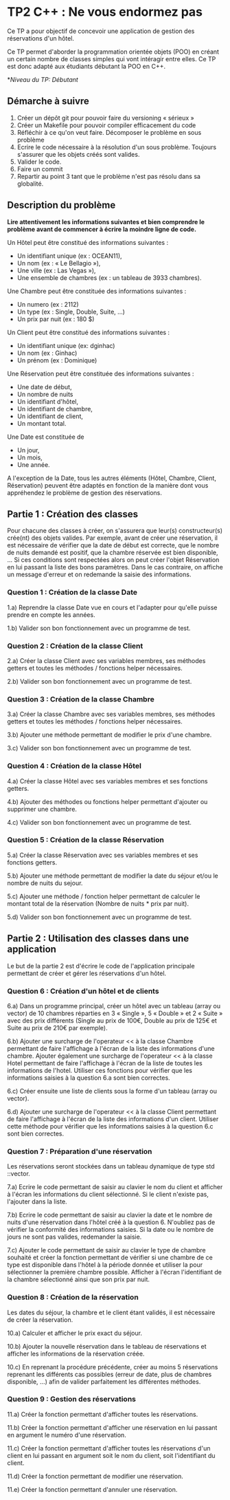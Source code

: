 # TP2 C++ : Ne vous endormez pas

Ce TP a pour objectif de concevoir une application de gestion des réservations d'un hôtel.

Ce TP permet d'aborder la programmation orientée objets (POO) en créant un certain nombre de classes simples qui vont intéragir entre elles. Ce TP est donc adapté aux étudiants débutant la POO en C++.

**Niveau du TP: Débutant*

## Démarche à suivre

1. Créer un dépôt git pour pouvoir faire du versioning « sérieux »
2. Créer un Makefile pour pouvoir compiler efficacement du code
3. Réfléchir à ce qu'on veut faire. Décomposer le problème en sous problème
4. Ecrire le code nécessaire à la résolution d'un sous problème. Toujours s'assurer que les objets créés sont valides.
5. Valider le code.
6. Faire un commit
7. Repartir au point 3 tant que le problème n'est pas résolu dans sa globalité.

## Description du problème

**Lire attentivement les informations suivantes et bien comprendre le problème avant de commencer à écrire la moindre ligne de code.**

Un Hôtel peut être constitué des informations suivantes :

- Un identifiant unique (ex : OCEAN11),
- Un nom (ex : « Le Bellagio »),
- Une ville (ex : Las Vegas »),
- Une ensemble de chambres (ex : un tableau de 3933 chambres).

Une Chambre peut être constituée des informations suivantes :

- Un numero (ex : 2112)
- Un type (ex : Single, Double, Suite, …)
- Un prix par nuit (ex : 180 $)

Un Client peut être constitué des informations suivantes :

- Un identifiant unique (ex: dginhac)
- Un nom (ex : Ginhac)
- Un prénom (ex : Dominique)

Une Réservation peut être constituée des informations suivantes :

- Une date de début,
- Un nombre de nuits
- Un identifiant d'hôtel,
- Un identifiant de chambre,
- Un identifiant de client,
- Un montant total.

Une Date est constituée de

- Un jour,
- Un mois,
- Une année.

A l'exception de la Date, tous les autres éléments (Hôtel, Chambre, Client, Réservation) peuvent être adaptés en fonction de la manière dont vous appréhendez le problème de gestion des réservations.


## Partie 1 : Création des classes

Pour chacune des classes à créer, on s'assurera que leur(s) constructeur(s) crée(nt) des objets valides. Par exemple, avant de créer une réservation, il est nécessaire de vérifier que la date de début est correcte, que le nombre de nuits demandé est positif, que la chambre réservée est bien disponible, ... Si ces conditions sont respectées alors on peut créer l'objet Réservation en lui passant la liste des bons paramètres. Dans le cas contraire, on affiche un message d'erreur et on redemande la saisie des informations.

### Question 1 : Création de la classe Date

1.a) Reprendre la classe Date vue en cours et l'adapter pour qu'elle puisse prendre en compte les années. 

1.b) Valider son bon fonctionnement avec un programme de test.

### Question 2 : Création de la classe Client

2.a) Créer la classe Client avec ses variables membres, ses méthodes getters et toutes les méthodes / fonctions helper nécessaires.

2.b) Valider son bon fonctionnement avec un programme de test.

### Question 3 : Création de la classe Chambre

3.a) Créer la classe Chambre avec ses variables membres, ses méthodes getters et toutes les méthodes / fonctions helper nécessaires.

3.b) Ajouter une méthode permettant de modifier le prix d'une chambre.

3.c) Valider son bon fonctionnement avec un programme de test.


### Question 4 : Création de la classe Hôtel

4.a) Créer la classe Hôtel avec ses variables membres et ses fonctions getters.

4.b) Ajouter des méthodes ou fonctions helper permettant d'ajouter ou supprimer une chambre.

4.c) Valider son bon fonctionnement avec un programme de test.


### Question 5 : Création de la classe Réservation

5.a) Créer la classe Réservation avec ses variables membres et ses fonctions getters.

5.b) Ajouter une méthode  permettant de modifier la date du séjour et/ou le nombre de nuits du sejour.

5.c) Ajouter une méthode / fonction helper permettant de calculer le montant total de la réservation (Nombre de nuits \* prix par nuit).

5.d) Valider son bon fonctionnement avec un programme de test.

## Partie 2 : Utilisation des classes dans une application

Le but de la partie 2 est d'écrire le code de l'application principale permettant de créer et gérer les réservations d'un hôtel.

### Question 6 : Création d'un hôtel et de clients

6.a) Dans un programme principal, créer un hôtel avec un tableau (array ou vector) de 10 chambres réparties en 3 « Single », 5 « Double » et 2 « Suite » avec des prix différents (Single au prix de 100€, Double au prix de 125€ et Suite au prix de 210€ par exemple).

6.b) Ajouter une surcharge de l'operateur << à la classe Chambre permettant de faire l'affichage à l'écran de la liste des informations d'une chambre. Ajouter également une surcharge de l'operateur << à la classe Hotel permettant de faire l'affichage à l'écran de la liste de toutes les informations de l'hotel. Utiliser ces fonctions pour vérifier que les informations saisies à la question 6.a sont bien correctes.

6.c) Créer ensuite une liste de clients sous la forme d'un tableau (array ou vector).

6.d) Ajouter une surcharge de l'operateur << à la classe Client permettant de faire l'affichage à l'écran de la liste des informations d'un client. Utiliser cette méthode pour vérifier que les informations saisies à la question 6.c sont bien correctes.

### Question 7 : Préparation d'une réservation

Les réservations seront stockées dans un tableau dynamique de type std ::vector.

7.a) Ecrire le code permettant de saisir au clavier le nom du client et afficher à l'écran les informations du client sélectionné. Si le client n'existe pas, l'ajouter dans la liste.

7.b) Ecrire le code permettant de saisir au clavier la date et le nombre de nuits d'une réservation dans l'hôtel créé à la question 6. N'oubliez pas de vérifier la conformité des informations saisies. Si la date ou le nombre de jours ne sont pas valides, redemander la saisie.

7.c) Ajouter le code permettant de saisir au clavier le type de chambre souhaité et créer la fonction permettant de vérifier si une chambre de ce type est disponible dans l'hôtel à la période donnée et utiliser la pour sélectionner la première chambre possible. Afficher à l'écran l'identifiant de la chambre sélectionné ainsi que son prix par nuit.

### Question 8 : Création de la réservation

Les dates du séjour, la chambre et le client étant validés, il est nécessaire de créer la réservation.

10.a) Calculer et afficher le prix exact du séjour.

10.b) Ajouter la nouvelle réservation dans le tableau de réservations et afficher les informations de la réservation créée.

10.c) En reprenant la procédure précédente, créer au moins 5 réservations reprenant les différents cas possibles (erreur de date, plus de chambres disponible, …) afin de valider parfaitement les différentes méthodes.

### Question 9 : Gestion des réservations

11.a) Créer la fonction permettant d'afficher toutes les réservations.

11.b) Créer la fonction permettant d'afficher une réservation en lui passant en argument le numéro d'une réservation.

11.c) Créer la fonction permettant d'afficher toutes les réservations d'un client en lui passant en argument soit le nom du client, soit l'identifiant du client.

11.d) Créer la fonction permettant de modifier une réservation.

11.e) Créer la fonction permettant d'annuler une réservation.
